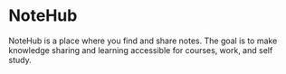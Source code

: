 # NoteHub
NoteHub is a place where you find and share notes. The goal is to make knowledge sharing and learning accessible for courses, work, and self study.